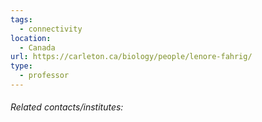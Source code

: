 ```yaml
---
tags:
  - connectivity
location:
  - Canada
url: https://carleton.ca/biology/people/lenore-fahrig/
type:
  - professor
---
```

###### Related contacts/institutes:
